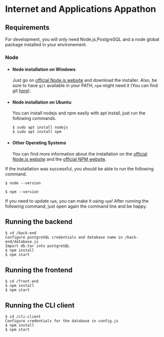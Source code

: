 # Internet and Applications Appathon

## Requirements

For development, you will only need Node.js,PostgreSQL and a node global package installed in your environement.

### Node
- #### Node installation on Windows

  Just go on [official Node.js website](https://nodejs.org/) and download the installer.
Also, be sure to have `git` available in your PATH, `npm` might need it (You can find git [here](https://git-scm.com/)).

- #### Node installation on Ubuntu

  You can install nodejs and npm easily with apt install, just run the following commands.

      $ sudo apt install nodejs
      $ sudo apt install npm

- #### Other Operating Systems
  You can find more information about the installation on the [official Node.js website](https://nodejs.org/) and the [official NPM website](https://npmjs.org/).

If the installation was successful, you should be able to run the following command.

    $ node --version

    $ npm --version

If you need to update `npm`, you can make it using `npm`! After running the following command, just open again the command line and be happy.



## Running the backend

    $ cd /back-end
    Configure postgreSQL credentials and database name in /back-end/database.js
    Import db.tar into postgreSQL
    $ npm install
    $ npm start

## Running the frontend

    $ cd /front-end
    $ npm install
    $ npm start
    
## Running the CLI client

    $ cd /cli-client
    Configure credentials for the database in config.js
    $ npm install
    $ npm start
    
    



